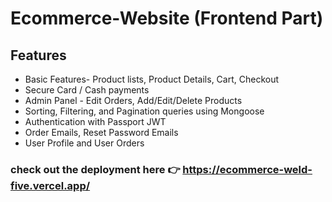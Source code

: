 # Ecommerce-Website (Frontend Part)

## Features
* Basic Features- Product lists, Product Details, Cart, Checkout
* Secure Card / Cash payments
* Admin Panel - Edit Orders, Add/Edit/Delete Products
* Sorting, Filtering, and Pagination queries using Mongoose
* Authentication with Passport JWT
* Order Emails, Reset Password Emails
* User Profile and User Orders

### check out the deployment here 👉 https://ecommerce-weld-five.vercel.app/
